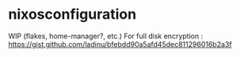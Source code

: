 # nixosconfiguration
WIP (flakes, home-manager?, etc.)
For full disk encryption : https://gist.github.com/ladinu/bfebdd90a5afd45dec811296016b2a3f
